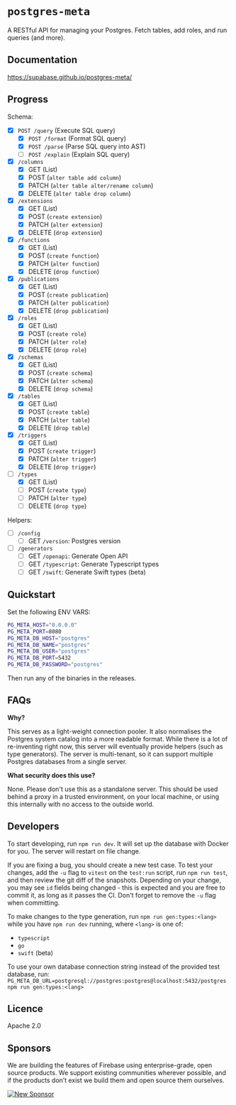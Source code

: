 # `postgres-meta`

A RESTful API for managing your Postgres. Fetch tables, add roles, and run queries (and more).

## Documentation

https://supabase.github.io/postgres-meta/

## Progress

Schema:

- [X] `POST /query` (Execute SQL query)
  - [x] `POST /format` (Format SQL query)
  - [x] `POST /parse` (Parse SQL query into AST)
  - [ ] `POST /explain` (Explain SQL query)
- [X] `/columns`
  - [X] GET (List)
  - [X] POST (`alter table add column`)
  - [X] PATCH (`alter table alter/rename column`)
  - [X] DELETE (`alter table drop column`)
- [X] `/extensions`
  - [X] GET (List)
  - [X] POST (`create extension`)
  - [X] PATCH (`alter extension`)
  - [X] DELETE (`drop extension`)
- [X] `/functions`
  - [X] GET (List)
  - [X] POST (`create function`)
  - [X] PATCH (`alter function`)
  - [X] DELETE (`drop function`)
- [X] `/publications`
  - [X] GET (List)
  - [X] POST (`create publication`)
  - [X] PATCH (`alter publication`)
  - [X] DELETE (`drop publication`)
- [X] `/roles`
  - [X] GET (List)
  - [X] POST (`create role`)
  - [X] PATCH (`alter role`)
  - [X] DELETE (`drop role`)
- [X] `/schemas`
  - [X] GET (List)
  - [X] POST (`create schema`)
  - [X] PATCH (`alter schema`)
  - [X] DELETE (`drop schema`)
- [X] `/tables`
  - [X] GET (List)
  - [X] POST (`create table`)
  - [X] PATCH (`alter table`)
  - [X] DELETE (`drop table`)
- [X] `/triggers`
  - [X] GET (List)
  - [X] POST (`create trigger`)
  - [X] PATCH (`alter trigger`)
  - [X] DELETE (`drop trigger`)
- [ ] `/types`
  - [X] GET (List)
  - [ ] POST (`create type`)
  - [ ] PATCH (`alter type`)
  - [ ] DELETE (`drop type`)

Helpers:

- [ ] `/config`
  - [ ] GET `/version`: Postgres version 
- [ ] `/generators`
  - [ ] GET `/openapi`: Generate Open API 
  - [ ] GET `/typescript`: Generate Typescript types
  - [ ] GET `/swift`: Generate Swift types (beta)

## Quickstart

Set the following ENV VARS:

```bash
PG_META_HOST="0.0.0.0"
PG_META_PORT=8080
PG_META_DB_HOST="postgres"
PG_META_DB_NAME="postgres"
PG_META_DB_USER="postgres"
PG_META_DB_PORT=5432
PG_META_DB_PASSWORD="postgres"
```

Then run any of the binaries in the releases.

## FAQs

**Why?**

This serves as a light-weight connection pooler. It also normalises the Postgres system catalog into a more readable format. While there is a lot of re-inventing right now, this server will eventually provide helpers (such as type generators). The server is multi-tenant, so it can support multiple Postgres databases from a single server.

**What security does this use?**

None. Please don't use this as a standalone server. This should be used behind a proxy in a trusted environment, on your local machine, or using this internally with no access to the outside world. 

## Developers

To start developing, run `npm run dev`. It will set up the database with Docker for you. The server will restart on file change.

If you are fixing a bug, you should create a new test case. To test your changes, add the `-u` flag to `vitest` on the `test:run` script, run `npm run test`, and then review the git diff of the snapshots. Depending on your change, you may see `id` fields being changed - this is expected and you are free to commit it, as long as it passes the CI. Don't forget to remove the `-u` flag when committing.

To make changes to the type generation, run `npm run gen:types:<lang>` while you have `npm run dev` running,
where `<lang>` is one of:

- `typescript`
- `go`
- `swift` (beta)

To use your own database connection string instead of the provided test database, run:
`PG_META_DB_URL=postgresql://postgres:postgres@localhost:5432/postgres npm run gen:types:<lang>`

## Licence

Apache 2.0

## Sponsors

We are building the features of Firebase using enterprise-grade, open source products. We support existing communities wherever possible, and if the products don’t exist we build them and open source them ourselves.

[![New Sponsor](https://user-images.githubusercontent.com/10214025/90518111-e74bbb00-e198-11ea-8f88-c9e3c1aa4b5b.png)](https://github.com/sponsors/supabase)

